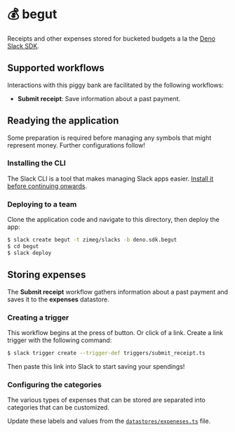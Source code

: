 # 💰 begut

Receipts and other expenses stored for bucketed budgets a la the
[Deno Slack SDK][sdk].

## Supported workflows

Interactions with this piggy bank are facilitated by the following workflows:

- **Submit receipt**: Save information about a past payment.

## Readying the application

Some preparation is required before managing any symbols that might represent
money. Further configurations follow!

### Installing the CLI

The Slack CLI is a tool that makes managing Slack apps easier.
[Install it before continuing onwards][cli].

### Deploying to a team

Clone the application code and navigate to this directory, then deploy the app:

```sh
$ slack create begut -t zimeg/slacks -b deno.sdk.begut
$ cd begut
$ slack deploy
```

## Storing expenses

The **Submit receipt** workflow gathers information about a past payment and
saves it to the **expenses** datastore.

### Creating a trigger

This workflow begins at the press of button. Or click of a link. Create a link
trigger with the following command:

```sh
$ slack trigger create --trigger-def triggers/submit_receipt.ts
```

Then paste this link into Slack to start saving your spendings!

### Configuring the categories

The various types of expenses that can be stored are separated into categories
that can be customized.

Update these labels and values from the [`datastores/expeneses.ts`][expenses]
file.

[cli]: https://api.slack.com/automation/cli/install
[expenses]: ./datastores/expenses.ts
[sdk]: https://github.com/slackapi/deno-slack-sdk
